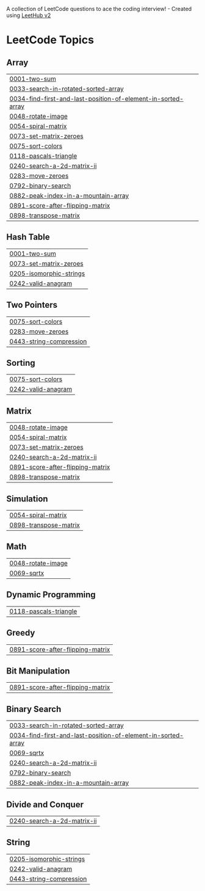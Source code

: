 A collection of LeetCode questions to ace the coding interview! - Created using [LeetHub v2](https://github.com/arunbhardwaj/LeetHub-2.0)
<!---LeetCode Topics Start-->
# LeetCode Topics
## Array
|  |
| ------- |
| [0001-two-sum](https://github.com/BHUMIKA-AWASTHI/LeetCode/tree/master/0001-two-sum) |
| [0033-search-in-rotated-sorted-array](https://github.com/BHUMIKA-AWASTHI/LeetCode/tree/master/0033-search-in-rotated-sorted-array) |
| [0034-find-first-and-last-position-of-element-in-sorted-array](https://github.com/BHUMIKA-AWASTHI/LeetCode/tree/master/0034-find-first-and-last-position-of-element-in-sorted-array) |
| [0048-rotate-image](https://github.com/BHUMIKA-AWASTHI/LeetCode/tree/master/0048-rotate-image) |
| [0054-spiral-matrix](https://github.com/BHUMIKA-AWASTHI/LeetCode/tree/master/0054-spiral-matrix) |
| [0073-set-matrix-zeroes](https://github.com/BHUMIKA-AWASTHI/LeetCode/tree/master/0073-set-matrix-zeroes) |
| [0075-sort-colors](https://github.com/BHUMIKA-AWASTHI/LeetCode/tree/master/0075-sort-colors) |
| [0118-pascals-triangle](https://github.com/BHUMIKA-AWASTHI/LeetCode/tree/master/0118-pascals-triangle) |
| [0240-search-a-2d-matrix-ii](https://github.com/BHUMIKA-AWASTHI/LeetCode/tree/master/0240-search-a-2d-matrix-ii) |
| [0283-move-zeroes](https://github.com/BHUMIKA-AWASTHI/LeetCode/tree/master/0283-move-zeroes) |
| [0792-binary-search](https://github.com/BHUMIKA-AWASTHI/LeetCode/tree/master/0792-binary-search) |
| [0882-peak-index-in-a-mountain-array](https://github.com/BHUMIKA-AWASTHI/LeetCode/tree/master/0882-peak-index-in-a-mountain-array) |
| [0891-score-after-flipping-matrix](https://github.com/BHUMIKA-AWASTHI/LeetCode/tree/master/0891-score-after-flipping-matrix) |
| [0898-transpose-matrix](https://github.com/BHUMIKA-AWASTHI/LeetCode/tree/master/0898-transpose-matrix) |
## Hash Table
|  |
| ------- |
| [0001-two-sum](https://github.com/BHUMIKA-AWASTHI/LeetCode/tree/master/0001-two-sum) |
| [0073-set-matrix-zeroes](https://github.com/BHUMIKA-AWASTHI/LeetCode/tree/master/0073-set-matrix-zeroes) |
| [0205-isomorphic-strings](https://github.com/BHUMIKA-AWASTHI/LeetCode/tree/master/0205-isomorphic-strings) |
| [0242-valid-anagram](https://github.com/BHUMIKA-AWASTHI/LeetCode/tree/master/0242-valid-anagram) |
## Two Pointers
|  |
| ------- |
| [0075-sort-colors](https://github.com/BHUMIKA-AWASTHI/LeetCode/tree/master/0075-sort-colors) |
| [0283-move-zeroes](https://github.com/BHUMIKA-AWASTHI/LeetCode/tree/master/0283-move-zeroes) |
| [0443-string-compression](https://github.com/BHUMIKA-AWASTHI/LeetCode/tree/master/0443-string-compression) |
## Sorting
|  |
| ------- |
| [0075-sort-colors](https://github.com/BHUMIKA-AWASTHI/LeetCode/tree/master/0075-sort-colors) |
| [0242-valid-anagram](https://github.com/BHUMIKA-AWASTHI/LeetCode/tree/master/0242-valid-anagram) |
## Matrix
|  |
| ------- |
| [0048-rotate-image](https://github.com/BHUMIKA-AWASTHI/LeetCode/tree/master/0048-rotate-image) |
| [0054-spiral-matrix](https://github.com/BHUMIKA-AWASTHI/LeetCode/tree/master/0054-spiral-matrix) |
| [0073-set-matrix-zeroes](https://github.com/BHUMIKA-AWASTHI/LeetCode/tree/master/0073-set-matrix-zeroes) |
| [0240-search-a-2d-matrix-ii](https://github.com/BHUMIKA-AWASTHI/LeetCode/tree/master/0240-search-a-2d-matrix-ii) |
| [0891-score-after-flipping-matrix](https://github.com/BHUMIKA-AWASTHI/LeetCode/tree/master/0891-score-after-flipping-matrix) |
| [0898-transpose-matrix](https://github.com/BHUMIKA-AWASTHI/LeetCode/tree/master/0898-transpose-matrix) |
## Simulation
|  |
| ------- |
| [0054-spiral-matrix](https://github.com/BHUMIKA-AWASTHI/LeetCode/tree/master/0054-spiral-matrix) |
| [0898-transpose-matrix](https://github.com/BHUMIKA-AWASTHI/LeetCode/tree/master/0898-transpose-matrix) |
## Math
|  |
| ------- |
| [0048-rotate-image](https://github.com/BHUMIKA-AWASTHI/LeetCode/tree/master/0048-rotate-image) |
| [0069-sqrtx](https://github.com/BHUMIKA-AWASTHI/LeetCode/tree/master/0069-sqrtx) |
## Dynamic Programming
|  |
| ------- |
| [0118-pascals-triangle](https://github.com/BHUMIKA-AWASTHI/LeetCode/tree/master/0118-pascals-triangle) |
## Greedy
|  |
| ------- |
| [0891-score-after-flipping-matrix](https://github.com/BHUMIKA-AWASTHI/LeetCode/tree/master/0891-score-after-flipping-matrix) |
## Bit Manipulation
|  |
| ------- |
| [0891-score-after-flipping-matrix](https://github.com/BHUMIKA-AWASTHI/LeetCode/tree/master/0891-score-after-flipping-matrix) |
## Binary Search
|  |
| ------- |
| [0033-search-in-rotated-sorted-array](https://github.com/BHUMIKA-AWASTHI/LeetCode/tree/master/0033-search-in-rotated-sorted-array) |
| [0034-find-first-and-last-position-of-element-in-sorted-array](https://github.com/BHUMIKA-AWASTHI/LeetCode/tree/master/0034-find-first-and-last-position-of-element-in-sorted-array) |
| [0069-sqrtx](https://github.com/BHUMIKA-AWASTHI/LeetCode/tree/master/0069-sqrtx) |
| [0240-search-a-2d-matrix-ii](https://github.com/BHUMIKA-AWASTHI/LeetCode/tree/master/0240-search-a-2d-matrix-ii) |
| [0792-binary-search](https://github.com/BHUMIKA-AWASTHI/LeetCode/tree/master/0792-binary-search) |
| [0882-peak-index-in-a-mountain-array](https://github.com/BHUMIKA-AWASTHI/LeetCode/tree/master/0882-peak-index-in-a-mountain-array) |
## Divide and Conquer
|  |
| ------- |
| [0240-search-a-2d-matrix-ii](https://github.com/BHUMIKA-AWASTHI/LeetCode/tree/master/0240-search-a-2d-matrix-ii) |
## String
|  |
| ------- |
| [0205-isomorphic-strings](https://github.com/BHUMIKA-AWASTHI/LeetCode/tree/master/0205-isomorphic-strings) |
| [0242-valid-anagram](https://github.com/BHUMIKA-AWASTHI/LeetCode/tree/master/0242-valid-anagram) |
| [0443-string-compression](https://github.com/BHUMIKA-AWASTHI/LeetCode/tree/master/0443-string-compression) |
<!---LeetCode Topics End-->